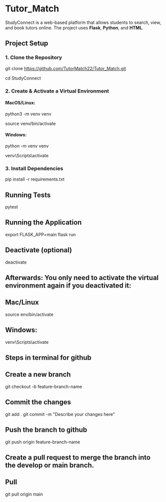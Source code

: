 # Tutor_Match
StudyConnect is a web-based platform that allows students to search, view, and book tutors online. The project uses **Flask**, **Python**, and **HTML**.
## Project Setup

### 1. Clone the Repository

git clone https://github.com/TutorMatch22/Tutor_Match.git

cd StudyConnect

### 2. Create & Activate a Virtual Environment
#### MacOS/Linux:

python3 -m venv venv

source venv/bin/activate

#### Windows:

python -m venv venv

venv\Scripts\activate

### 3. Install Dependencies
pip install -r requirements.txt

## Running Tests
pytest

## Running the Application
export FLASK_APP=main
flask run

## Deactivate (optional)
deactivate

## Afterwards: You only need to activate the virtual environment again if you deactivated it:
## Mac/Linux
source env/bin/activate
## Windows:
venv\Scripts\activate



## Steps in terminal for github
## Create a new branch
git checkout -b feature-branch-name

## Commit the changes
git add .
git commit -m "Describe your changes here"


## Push the branch to github
git push origin feature-branch-name

## Create a pull request to merge the branch into the develop or main branch.

## Pull
git pull origin main
